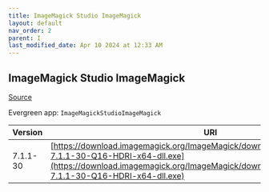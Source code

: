 ```yaml
---
title: ImageMagick Studio ImageMagick
layout: default
nav_order: 2
parent: I
last_modified_date: Apr 10 2024 at 12:33 AM
---
```


## ImageMagick Studio ImageMagick

[Source](https://imagemagick.org/)

Evergreen app: `ImageMagickStudioImageMagick`

| Version  | URI                                                                                                                                                                                                                  |
| -------- | -------------------------------------------------------------------------------------------------------------------------------------------------------------------------------------------------------------------- |
| 7.1.1-30 | [https://download.imagemagick.org/ImageMagick/download/binaries/ImageMagick-7.1.1-30-Q16-HDRI-x64-dll.exe](https://download.imagemagick.org/ImageMagick/download/binaries/ImageMagick-7.1.1-30-Q16-HDRI-x64-dll.exe) |
